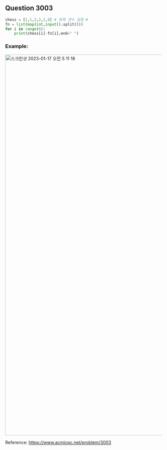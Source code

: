 ## Question 3003


```python 3
chess = [1,1,2,2,2,8] # 원래 갯수 설정 #
fn = list(map(int,input().split()))
for i in range(6):
    print(chess[i]-fn[i],end=" ")
```


### Example:
<img width="1224" alt="스크린샷 2023-01-17 오전 5 11 18" src="https://user-images.githubusercontent.com/107760647/212758664-522008df-7666-4fcc-8c44-0fa2dcfc01f5.png">


Reference:
https://www.acmicpc.net/problem/3003

